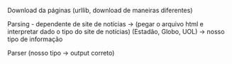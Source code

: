 Download da páginas (urllib, download de maneiras diferentes)

Parsing - dependente de site de notícias -> (pegar o arquivo html e interpretar dado o tipo do site de notícias)
(Estadão, Globo, UOL) -> nosso tipo de informação

Parser (nosso tipo -> output correto)